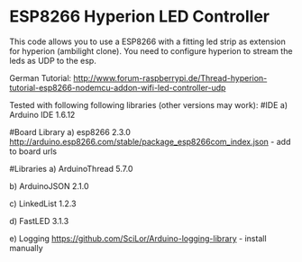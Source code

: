# ESP8266 Hyperion LED Controller

This code allows you to use a ESP8266 with a fitting led strip as extension for hyperion (ambilight clone).
You need to configure hyperion to stream the leds as UDP to the esp.

German Tutorial:
http://www.forum-raspberrypi.de/Thread-hyperion-tutorial-esp8266-nodemcu-addon-wifi-led-controller-udp

Tested with following following libraries (other versions may work):
#IDE
a) Arduino IDE 1.6.12

#Board Library
a) esp8266 2.3.0 http://arduino.esp8266.com/stable/package_esp8266com_index.json - add to board urls


#Libraries
a) ArduinoThread 5.7.0

b) ArduinoJSON 2.1.0

c) LinkedList 1.2.3

d) FastLED 3.1.3

e) Logging https://github.com/SciLor/Arduino-logging-library - install manually